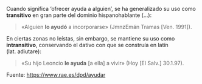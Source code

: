 Cuando significa ‘ofrecer ayuda a alguien’, se ha generalizado su uso como **transitivo** en gran parte del dominio hispanohablante (...):

> «Alguien **lo ayudó** a incorporarse» (JmnzEmán Tramas [Ven. 1991]).



En ciertas zonas no leístas, sin embargo, se mantiene su uso como **intransitivo**, conservando el dativo con que se construía en latín (lat. adiutare):

> «Su hijo Leoncio **le ayuda** [a ella] a vivir» (Hoy [El Salv.] 30.1.97).



Fuente: <https://www.rae.es/dpd/ayudar>
